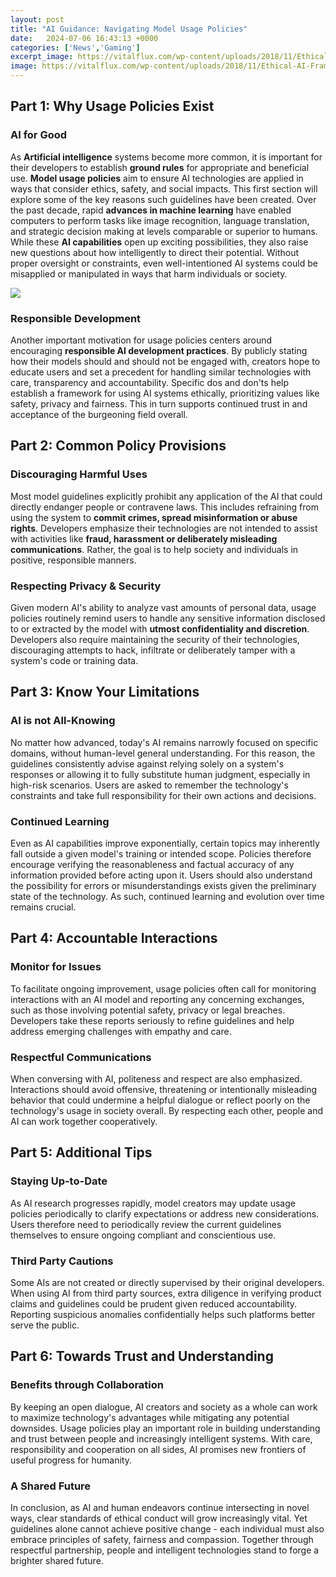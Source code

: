 ```yaml
---
layout: post
title: "AI Guidance: Navigating Model Usage Policies"
date:   2024-07-06 16:43:13 +0000
categories: ['News','Gaming']
excerpt_image: https://vitalflux.com/wp-content/uploads/2018/11/Ethical-AI-Framework-Components.png
image: https://vitalflux.com/wp-content/uploads/2018/11/Ethical-AI-Framework-Components.png
---
```


## Part 1: Why Usage Policies Exist
### AI for Good  
As **Artificial intelligence** systems become more common, it is important for their developers to establish **ground rules** for appropriate and beneficial use. **Model usage policies** aim to ensure AI technologies are applied in ways that consider ethics, safety, and social impacts. This first section will explore some of the key reasons such guidelines have been created.
Over the past decade, rapid **advances in machine learning** have enabled computers to perform tasks like image recognition, language translation, and strategic decision making at levels comparable or superior to humans. While these **AI capabilities** open up exciting possibilities, they also raise new questions about how intelligently to direct their potential. Without proper oversight or constraints, even well-intentioned AI systems could be misapplied or manipulated in ways that harm individuals or society. 

![](https://aijourn.com/wp-content/uploads/2023/06/Generative-AI-Image-1.jpg)
### Responsible Development
Another important motivation for usage policies centers around encouraging **responsible AI development practices**. By publicly stating how their models should and should not be engaged with, creators hope to educate users and set a precedent for handling similar technologies with care, transparency and accountability. Specific dos and don'ts help establish a framework for using AI systems ethically, prioritizing values like safety, privacy and fairness. This in turn supports continued trust in and acceptance of the burgeoning field overall.
## Part 2: Common Policy Provisions   
### Discouraging Harmful Uses
Most model guidelines explicitly prohibit any application of the AI that could directly endanger people or contravene laws. This includes refraining from using the system to **commit crimes, spread misinformation or abuse rights**. Developers emphasize their technologies are not intended to assist with activities like **fraud, harassment or deliberately misleading communications**. Rather, the goal is to help society and individuals in positive, responsible manners.
### Respecting Privacy & Security 
Given modern AI's ability to analyze vast amounts of personal data, usage policies routinely remind users to handle any sensitive information disclosed to or extracted by the model with **utmost confidentiality and discretion**. Developers also require maintaining the security of their technologies, discouraging attempts to hack, infiltrate or deliberately tamper with a system's code or training data. 
## Part 3: Know Your Limitations  
### AI is not All-Knowing
No matter how advanced, today's AI remains narrowly focused on specific domains, without human-level general understanding. For this reason, the guidelines consistently advise against relying solely on a system's responses or allowing it to fully substitute human judgment, especially in high-risk scenarios. Users are asked to remember the technology's constraints and take full responsibility for their own actions and decisions. 
### Continued Learning  
Even as AI capabilities improve exponentially, certain topics may inherently fall outside a given model's training or intended scope. Policies therefore encourage verifying the reasonableness and factual accuracy of any information provided before acting upon it. Users should also understand the possibility for errors or misunderstandings exists given the preliminary state of the technology. As such, continued learning and evolution over time remains crucial.
## Part 4: Accountable Interactions
### Monitor for Issues
To facilitate ongoing improvement, usage policies often call for monitoring interactions with an AI model and reporting any concerning exchanges, such as those involving potential safety, privacy or legal breaches. Developers take these reports seriously to refine guidelines and help address emerging challenges with empathy and care. 
### Respectful Communications  
When conversing with AI, politeness and respect are also emphasized. Interactions should avoid offensive, threatening or intentionally misleading behavior that could undermine a helpful dialogue or reflect poorly on the technology's usage in society overall. By respecting each other, people and AI can work together cooperatively.
## Part 5: Additional Tips  
### Staying Up-to-Date  
As AI research progresses rapidly, model creators may update usage policies periodically to clarify expectations or address new considerations. Users therefore need to periodically review the current guidelines themselves to ensure ongoing compliant and conscientious use. 
### Third Party Cautions
Some AIs are not created or directly supervised by their original developers. When using AI from third party sources, extra diligence in verifying product claims and guidelines could be prudent given reduced accountability. Reporting suspicious anomalies confidentially helps such platforms better serve the public. 
## Part 6: Towards Trust and Understanding  
### Benefits through Collaboration
By keeping an open dialogue, AI creators and society as a whole can work to maximize technology's advantages while mitigating any potential downsides. Usage policies play an important role in building understanding and trust between people and increasingly intelligent systems. With care, responsibility and cooperation on all sides, AI promises new frontiers of useful progress for humanity.
### A Shared Future  
In conclusion, as AI and human endeavors continue intersecting in novel ways, clear standards of ethical conduct will grow increasingly vital. Yet guidelines alone cannot achieve positive change - each individual must also embrace principles of safety, fairness and compassion. Together through respectful partnership, people and intelligent technologies stand to forge a brighter shared future.